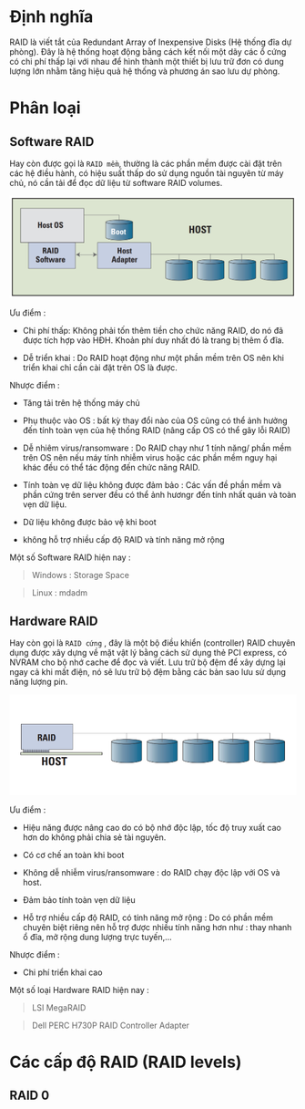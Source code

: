 # Định nghĩa

RAID là viết tắt của Redundant Array of Inexpensive Disks (Hệ thống đĩa dự phòng). Đây là hệ thống hoạt động bằng cách kết nối một dãy các ổ cứng có chi phí thấp lại với nhau để hình thành một thiết bị lưu trữ đơn có dung lượng lớn nhằm tăng hiệu quả hệ thống và phương án sao lưu dự phòng.

# Phân loại

## Software RAID 

Hay còn được gọi là `RAID mềm`, thường là các phần mềm được cài đặt trên các hệ điều hành, có hiệu suất thấp do sử dụng nguồn tài nguyên từ máy chủ, nó cần tải để đọc dữ liệu từ software RAID volumes.

![1](https://github.com/laitiennhanhoa/Thu-viec-tai-Nhan-Hoa/blob/main/images/RAID/1.png)

Ưu điểm : 

* Chi phí thấp: Không phải tốn thêm tiền cho chức năng RAID, do nó đã được tích hợp vào HĐH. Khoản phí duy nhất đó là trang bị thêm ổ đĩa.

* Dễ triển khai : Do RAID hoạt động như một phần mềm trên OS nên khi triển khai chỉ cần cài đặt trên OS là được.

Nhược điểm :

* Tăng tải trên hệ thống máy chủ

* Phụ thuộc vào OS : bất kỳ thay đổi nào của OS cũng có thể ảnh hưởng đến tính toàn vẹn của hệ thống RAID (nâng cấp OS có thể gây lỗi RAID)

* Dễ nhiêm virus/ransomware : Do RAID chạy như 1 tính năng/ phần mềm trên OS nên nếu máy tính nhiễm virus hoặc các phần mềm nguy hại khác đều có thể tác động đến chức năng RAID.

* Tính toàn vẹ dữ liệu không được đảm bảo : Các vấn đề phần mềm và phần cứng trên server đều có thể ảnh hươngr đến tính nhất quán và toàn vẹn dữ liệu.

* Dữ liệu không được bảo vệ khi boot

* không hỗ trợ nhiều cấp độ RAID và tính năng mở rộng

Một số Software RAID hiện nay :

> Windows : Storage Space

> Linux : mdadm

## Hardware RAID

Hay còn gọi là `RAID cứng` , đây là một bộ điều khiển (controller) RAID chuyên dụng được xây dựng về mặt vật lý bằng cách sử dụng thẻ PCI express, có NVRAM cho bộ nhớ cache để đọc và viết. Lưu trữ bộ đệm để xây dựng lại ngay cả khi mất điện, nó sẽ lưu trữ bộ đệm bằng các bản sao lưu sử dụng năng lượng pin.

![2](https://github.com/laitiennhanhoa/Thu-viec-tai-Nhan-Hoa/blob/main/images/RAID/2.png)

Ưu điểm : 

* Hiệu năng được nâng cao do có bộ nhớ độc lập, tốc độ truy xuất cao hơn do không phải chia sẻ tài nguyên.

* Có cơ chế an toàn khi boot

* Không dễ nhiễm virus/ransomware : do RAID chạy độc lập với OS và host.

* Đảm bảo tính toàn vẹn dữ liệu 

* Hỗ trợ nhiều cấp độ RAID, có tính năng mở rộng : Do có phần mềm chuyên biệt riêng nên hỗ trợ được nhiều tính năng hơn như : thay nhanh ổ đĩa, mở rộng dung lượng trực tuyến,...

Nhược điểm : 

* Chi phí triển khai cao

Một số loại Hardware RAID hiện nay :

> LSI MegaRAID

> Dell PERC H730P RAID Controller Adapter

# Các cấp độ RAID (RAID levels) [](https://dzone.com/articles/what-is-raid-in-linux#:~:text=Working%20of%20RAID%20in%20Linux,of%20the%20disks%20may%20vary.)

## RAID 0 

